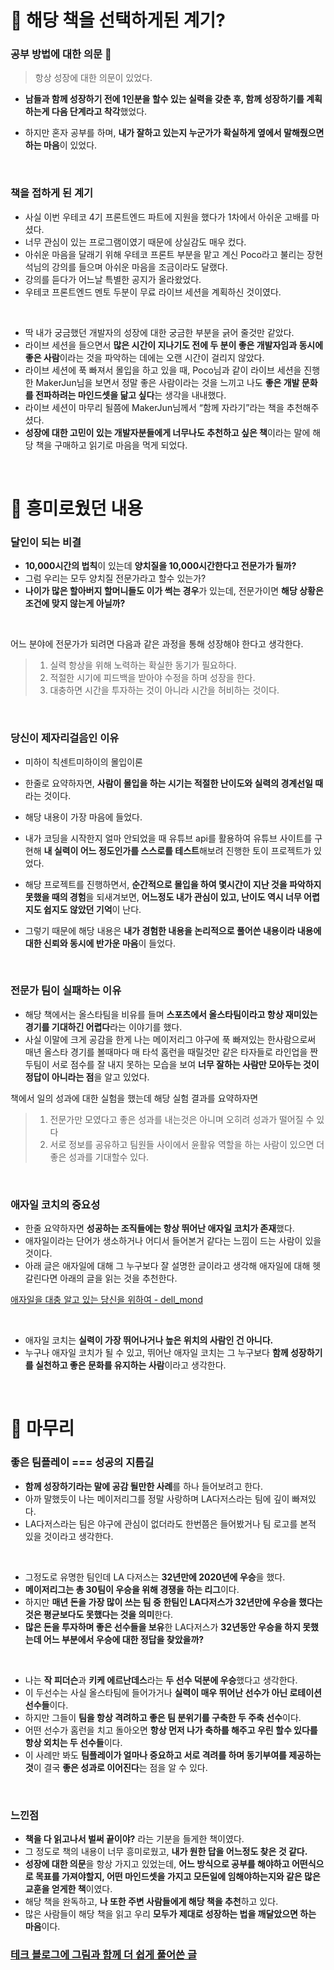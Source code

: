 # 📌 해당 책을 선택하게된 계기?

### 공부 방법에 대한 의문 🤔

> 항상 성장에 대한 의문이 있었다.

- **남들과 함께 성장하기 전에 1인분을 할수 있는 실력을 갖춘 후, 함께 성장하기를 계획하는게 다음 단계라고 착각**했었다.

- 하지만 혼자 공부를 하며, **내가 잘하고 있는지 누군가가 확실하게 옆에서 말해줬으면 하는 마음**이 있었다.

</br>

### 책을 접하게 된 계기

- 사실 이번 우테코 4기 프론트엔드 파트에 지원을 했다가 1차에서 아쉬운 고배를 마셨다.
- 너무 관심이 있는 프로그램이였기 때문에 상실감도 매우 컸다.
- 아쉬운 마음을 달래기 위해 우테코 프론트 부분을 맡고 계신 Poco라고 불리는 장현석님의 강의를 들으며 아쉬운 마음을 조금이라도 달랬다.
- 강의를 듣다가 어느날 특별한 공지가 올라왔었다.
- 우테코 프론트엔드 멘토 두분이 무료 라이브 세션을 계획하신 것이였다.

</br>

- 딱 내가 궁금했던 개발자의 성장에 대한 궁금한 부분을 긁어 줄것만 같았다.
- 라이브 세션을 들으면서 **많은 시간이 지나기도 전에 두 분이 좋은 개발자임과 동시에 좋은 사람**이라는 것을 파악하는 데에는 오랜 시간이 걸리지 않았다.
- 라이브 세션에 푹 빠져서 몰입을 하고 있을 때, Poco님과 같이 라이브 세션을 진행한 MakerJun님을 보면서 정말 좋은 사람이라는 것을 느끼고 나도 **좋은 개발 문화를 전파하려는 마인드셋을 닮고 싶다**는 생각을 내내했다.
- 라이브 세션이 마무리 될쯤에 MakerJun님께서 “함께 자라기”라는 책을 추천해주셨다.
- **성장에 대한 고민이 있는 개발자분들에게 너무나도 추천하고 싶은 책**이라는 말에 해당 책을 구매하고 읽기로 마음을 먹게 되었다.

</br>

# 📌 흥미로웠던 내용

### 달인이 되는 비결

- **10,000시간의 법칙**이 있는데 **양치질을 10,000시간한다고 전문가가 될까?**
- 그럼 우리는 모두 양치질 전문가라고 할수 있는가?
- **나이가 많은 할아버지 할머니들도 이가 썩는 경우**가 있는데, 전문가이면 **해당 상황은 조건에 맞지 않는게 아닐까?**

</br>

어느 분야에 전문가가 되려면 다음과 같은 과정을 통해 성장해야 한다고 생각한다.

> 1. 실력 항상을 위해 노력하는 확실한 동기가 필요하다.
> 2. 적절한 시기에 피드백을 받아야 수정을 하며 성장을 한다.
> 3. 대충하면 시간을 투자하는 것이 아니라 시간을 허비하는 것이다.

</br>

### 당신이 제자리걸음인 이유

- 미하이 칙센트미하이의 몰입이론
- 한줄로 요약하자면, **사람이 몰입을 하는 시기는 적절한 난이도와 실력의 경계선일 때**라는 것이다.

- 해당 내용이 가장 마음에 들었다.
- 내가 코딩을 시작한지 얼마 안되었을 때 유튜브 api를 활용하여 유튜브 사이트를 구현해 **내 실력이 어느 정도인가를 스스로를 테스트**해보려 진행한 토이 프로젝트가 있었다.
- 해당 프로젝트를 진행하면서, **순간적으로 몰입을 하여 몇시간이 지난 것을 파악하지 못했을 때의 경험**을 되새겨보면, **어느정도 내가 관심이 있고, 난이도 역시 너무 어렵지도 쉽지도 않았던 기억**이 난다.
- 그렇기 때문에 해당 내용은 **내가 경험한 내용을 논리적으로 풀어쓴 내용이라 내용에 대한 신뢰와 동시에 반가운 마음**이 들었다.

</br>

### 전문가 팀이 실패하는 이유

- 해당 책에서는 올스타팀을 비유를 들며 **스포츠에서 올스타팀이라고 항상 재미있는 경기를 기대하긴 어렵다**라는 이야기를 했다.
- 사실 이말에 크게 공감을 한게 나는 메이저리그 야구에 푹 빠져있는 한사람으로써 매년 올스타 경기를 볼때마다 매 타석 홈런을 때릴것만 같은 타자들로 라인업을 짠 두팀이 서로 점수를 잘 내지 못하는 모습을 보여 **너무 잘하는 사람만 모아두는 것이 정답이 아니라는 점**을 알고 있었다.

책에서 일의 성과에 대한 실험을 했는데 해당 실험 결과를 요약하자면

> 1.  전문가만 모였다고 좋은 성과를 내는것은 아니며 오히려 성과가 떨어질 수 있다
> 2.  서로 정보를 공유하고 팀원들 사이에서 윤활유 역할을 하는 사람이 있으면 더 좋은 성과를 기대할수 있다.

</br>

### 애자일 코치의 중요성

- 한줄 요약하자면 **성공하는 조직들에는 항상 뛰어난 애자일 코치가 존재**했다.
- 애자일이라는 단어가 생소하거나 어디서 들어본거 같다는 느낌이 드는 사람이 있을 것이다.
- 아래 글은 애자일에 대해 그 누구보다 잘 설명한 글이라고 생각해 애자일에 대해 헷갈린다면 아래의 글을 읽는 것을 추천한다.

[애자일을 대충 알고 있는 당신을 위하여 - dell_mond](https://velog.io/@dell_mond/%EC%95%A0%EC%9E%90%EC%9D%BC%EC%9D%84-%EB%8C%80%EC%B6%A9-%EC%95%8C%EA%B3%A0-%EC%9E%88%EB%8A%94-%EB%8B%B9%EC%8B%A0%EC%9D%84-%EC%9C%84%ED%95%98%EC%97%AC)

</br>

- 애자일 코치는 **실력이 가장 뛰어나거나 높은 위치의 사람인 건 아니다.**
- 누구나 애자일 코치가 될 수 있고, 뛰어난 애자일 코치는 그 누구보다 **함께 성장하기를 실천하고 좋은 문화를 유지하는 사람**이라고 생각한다.

</br>

# 📌 마무리

### 좋은 팀플레이 === 성공의 지름길

- **함께 성장하기라는 말에 공감 될만한 사례**를 하나 들어보려고 한다.
- 아까 말했듯이 나는 메이저리그를 정말 사랑하며 LA다저스라는 팀에 깊이 빠져있다.
- LA다저스라는 팀은 야구에 관심이 없더라도 한번쯤은 들어봤거나 팀 로고를 본적 있을 것이라고 생각한다.

</br>

- 그정도로 유명한 팀인데 LA 다저스는 **32년만에 2020년에 우승**을 했다.
- **메이저리그는 총 30팀이 우승을 위해 경쟁을 하는 리그**이다.
- 하지만 **매년 돈을 가장 많이 쓰는 팀 중 한팀인 LA다저스가 32년만에 우승을 했다는 것은 평균보다도 못했다는 것을 의미**한다.
- **많은 돈을 투자하며 좋은 선수들을 보유**한 LA다저스가 **32년동안 우승을 하지 못했는데 어느 부분에서 우승에 대한 정답을 찾았을까?**

</br>

- 나는 **작 피더슨**과 **키케 에르난데스**라는 **두 선수 덕분에 우승**했다고 생각한다.
- 이 두선수는 사실 올스타팀에 들어가거나 **실력이 매우 뛰어난 선수가 아닌 로테이션 선수들**이다.
- 하지만 그들이 **팀을 항상 격려하고 좋은 팀 분위기를 구축한 두 주축 선수**이다.
- 어떤 선수가 홈런을 치고 돌아오면 **항상 먼저 나가 축하를 해주고 우린 할수 있다를 항상 외치는 두 선수들**이다.
- 이 사례만 봐도 **팀플레이가 얼마나 중요하고 서로 격려를 하며 동기부여를 제공하는 것**이 결국 **좋은 성과로 이어진다**는 점을 알 수 있다.

</br>

### 느낀점

- **책을 다 읽고나서 벌써 끝이야?** 라는 기분을 들게한 책이였다.
- 그 정도로 책의 내용이 너무 흥미로웠고, **내가 원한 답을 어느정도 찾은 것 같다.**
- **성장에 대한 의문**을 항상 가지고 있었는데, **어느 방식으로 공부를 해야하고 어떤식으로 목표를 가져야할지, 어떤 마인드셋을 가지고 모든일에 임해야하는지와 같은 많은 교훈을 얻게한 책**이였다.
- 해당 책을 완독하고, **나 또한 주변 사람들에게 해당 책을 추천**하고 있다.
- 많은 사람들이 해당 책을 읽고 우리 **모두가 제대로 성장하는 법을 깨달았으면 하는 마음**이다.

### [테크 블로그에 그림과 함께 더 쉽게 풀어쓴 글](https://velog.io/@tnehd1998/%ED%95%A8%EA%BB%98-%EC%9E%90%EB%9D%BC%EA%B8%B0-%EC%95%A0%EC%9E%90%EC%9D%BC%EB%A1%9C-%EA%B0%80%EB%8A%94-%EA%B8%B8)
